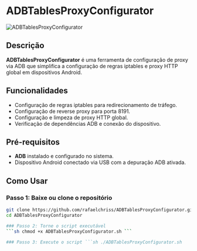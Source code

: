 # ADBTablesProxyConfigurator
![ADBTablesProxyConfigurator](https://github.com/user-attachments/assets/6d97f018-b76d-49e1-96db-74114a81a3a8)

## Descrição
**ADBTablesProxyConfigurator** é uma ferramenta de configuração de proxy via ADB que simplifica a configuração de regras iptables e proxy HTTP global em dispositivos Android.

## Funcionalidades
- Configuração de regras iptables para redirecionamento de tráfego.
- Configuração de reverse proxy para porta 8191.
- Configuração e limpeza de proxy HTTP global.
- Verificação de dependências ADB e conexão do dispositivo.

## Pré-requisitos
- **ADB** instalado e configurado no sistema.
- Dispositivo Android conectado via USB com a depuração ADB ativada.

## Como Usar
### Passo 1: Baixe ou clone o repositório
```sh
git clone https://github.com/rafaelchriss/ADBTablesProxyConfigurator.git
cd ADBTablesProxyConfigurator

### Passo 2: Torne o script executável
```sh chmod +x ADBTablesProxyConfigurator.sh ```

### Passo 3: Execute o script ```sh ./ADBTablesProxyConfigurator.sh

